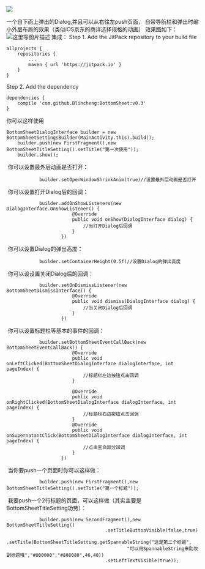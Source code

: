 [![](https://jitpack.io/v/Blincheng/BottomSheet.svg)](https://jitpack.io/#Blincheng/BottomSheet)

一个自下而上弹出的Dialog,并且可以从右往左push页面，
自带导航栏和弹出时缩小外层布局的效果（类似iOS京东的商详选择规格的动画）
效果图如下：
![这里写图片描述](http://img.blog.csdn.net/20170504164257212?watermark/2/text/aHR0cDovL2Jsb2cuY3Nkbi5uZXQvcXFfMjU4NjcxNDE=/font/5a6L5L2T/fontsize/400/fill/I0JBQkFCMA==/dissolve/70/gravity/SouthEast)
集成：
Step 1. Add the JitPack repository to your build file


	allprojects {
		repositories {
			...
			maven { url 'https://jitpack.io' }
		}
	}
  
Step 2. Add the dependency


  	dependencies {
		compile 'com.github.Blincheng:BottomSheet:v0.3'
	}
你可以这样使用


  	BottomSheetDialogInterface builder = new BottomSheetSettingsBuilder(MainActivity.this).build();
        builder.push(new FirstFragment(),new BottomSheetTitleSetting().setTitle("第一次使用"));
        builder.show();	
  	
  你可以设置最外层动画是否打开：
  
                builder.setOpenWindowShrinkAnim(true)//设置最外层动画是否打开
		
  你可以设置打开Dialog后的回调：
  
                builder.addOnShowListeners(new DialogInterface.OnShowListener() {
                            @Override
                            public void onShow(DialogInterface dialog) {
                                //当打开Dialog后回调
                            }
                        })
		
  你可以设置Dialog的弹出高度：
  
                builder.setContainerHeight(0.5f)//设置Dialog的弹出高度
		
  你可以设设置关闭Dialog后的回调：
  
                builder.setOnDismissListener(new BottomSheetDismissInterface() {
                            @Override
                            public void dismiss(DialogInterface dialog) {
                                //当关闭Dialog后回调
                            }
                        })
		
  你可以设置标题栏等基本的事件的回调：
  
                builder.setBottomSheetEventCallBack(new BottomSheetEventCallBack() {
                            @Override
                            public void onLeftClicked(BottomSheetDialogInterface dialogInterface, int pageIndex) {
                                //标题栏左边按钮点击回调
                            }

                            @Override
                            public void onRightClicked(BottomSheetDialogInterface dialogInterface, int pageIndex) {
                                //标题栏右边按钮点击回调
                            }
                            @Override
                            public void onSupernatantClick(BottomSheetDialogInterface dialogInterface, int pageIndex) {
                                //点击空白部分回调
                            }
                        })
		
  当你要push一个页面时你可以这样做：
  
                builder.push(new FirstFragment(),new BottomSheetTitleSetting().setTitle("第一个标题"));
		
  我要push一个2行标题的页面，可以这样做（其实主要是BottomSheetTitleSetting功劳）：
 
                builder.push(new SecondFragment(),new BottomSheetTitleSetting()
                                        .setTitleButtonVisible(false,true)
                                        .setTitle(BottomSheetTitleSetting.getSpannableString("这是第二个标题",
                                                "可以用SpannableString来助攻副标题哦","#000000","#808080",46,40))
                                        .setLeftTextVisible(true));
